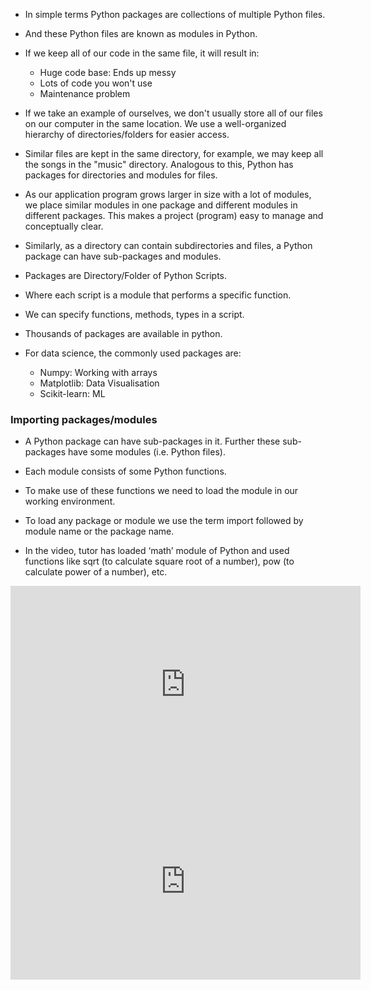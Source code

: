 * In simple terms Python packages are collections of multiple Python files.

* And these Python files are known as modules in Python.

* If we keep all of our code in the same file, it will result in:
  * Huge code base: Ends up messy
  * Lots of code you won't use
  * Maintenance problem

* If we take an example of ourselves, we don't usually store all of our files on our computer in the same location. We use a well-organized hierarchy of directories/folders for easier access.

* Similar files are kept in the same directory, for example, we may keep all the songs in the "music" directory. Analogous to this, Python has packages for directories and modules for files.

* As our application program grows larger in size with a lot of modules, we place similar modules in one package and different modules in different packages. This makes a project (program) easy to manage and conceptually clear.

* Similarly, as a directory can contain subdirectories and files, a Python package can have sub-packages and modules.

* Packages are Directory/Folder of Python Scripts.

* Where each script is a module that performs a specific function.

* We can specify functions, methods, types in a script.

* Thousands of packages are available in python.

* For data science, the commonly used packages are:
  * Numpy: Working with arrays
  * Matplotlib: Data Visualisation
  * Scikit-learn: ML

### Importing packages/modules

* A Python package can have sub-packages in it. Further these sub-packages have some modules (i.e. Python files).

* Each module consists of some Python functions.

* To make use of these functions we need to load the module in our working environment.

* To load any package or module we use the term import followed by module name or the package name.

* In the video, tutor has loaded ‘math’ module of Python and used functions like sqrt (to calculate square root of a number), pow (to calculate power of a number), etc.

<iframe width="560" height="315" src="https://www.youtube.com/embed/DdGVBZv46PI" title="YouTube video player" frameborder="0" allow="accelerometer; autoplay; clipboard-write; encrypted-media; gyroscope; picture-in-picture" allowfullscreen></iframe>

<iframe width="560" height="315" src="https://www.youtube.com/embed/V27FQ6UBTPY" title="YouTube video player" frameborder="0" allow="accelerometer; autoplay; clipboard-write; encrypted-media; gyroscope; picture-in-picture" allowfullscreen></iframe>